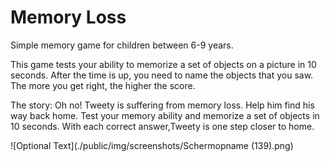 # Memory Loss

Simple memory game for children between 6-9 years.

This game tests your ability to memorize a set of objects on a picture in 10 seconds. 
After the time is up, you need to name the objects that you saw. 
The more you get right, the higher the score.

The story:
Oh no! Tweety is suffering from memory loss.
Help him find his way back home.
Test your memory ability and memorize a set of objects in 10 seconds.
With each correct answer,Tweety is one step closer to home.

![Optional Text](./public/img/screenshots/Schermopname (139).png)
